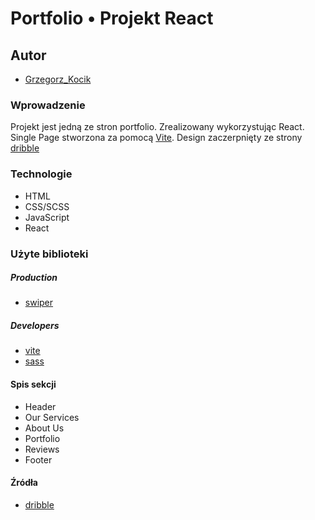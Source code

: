 # Portfolio &#8226; Projekt React

## Autor
- [Grzegorz_Kocik]

### Wprowadzenie
Projekt jest jedną ze stron portfolio. Zrealizowany wykorzystując React. Single Page stworzona za pomocą [Vite]. Design zaczerpnięty ze strony [dribble]

### Technologie
- HTML
- CSS/SCSS
- JavaScript
- React

### Użyte biblioteki
##### Production
- [swiper] 
##### Developers
- [vite]
- [sass]

#### Spis sekcji
- Header
- Our Services
- About Us
- Portfolio
- Reviews
- Footer

#### Źródła
- [dribble]

[Grzegorz_Kocik]: <https://github.com/typodgrafiki>
[dribble]: <https://dribbble.com/shots/18358364-Blog-Page-Light>
[vite]: <https://vitejs.dev/>
[sass]: <https://sass-lang.com/>
[swiper]: <https://swiperjs.com/> 